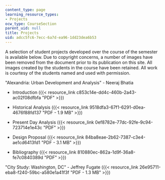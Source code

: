 ```yaml
---
content_type: page
learning_resource_types:
- Projects
ocw_type: CourseSection
parent_uid: null
title: Projects
uid: adcc5fc6-7ecc-6a7d-ea96-1dd23dea6b53
---
```


A selection of student projects developed over the course of the semester is available below. Due to copyright concerns, a number of images have been removed from the document prior to its publication on this site. All images created by the students in the course have been retained. All work is courtesy of the students named and used with permission.

"Alexandria: Urban Development and Analysis" - Neeraj Bhatia

*   Introduction ({{< resource_link c853c14e-dd4c-460b-2a43-ac02f08dfbfa "PDF" >}})
    
*   Historical Analysis ({{< resource_link 9518dfa3-67f1-6291-d0ea-4676f88fd137 "PDF - 1.9 MB" >}})
    
*   Present Day Analysis ({{< resource_link 0ef8782e-77dc-92fe-9c94-723714e1e43c "PDF" >}})
    
*   Design Proposal ({{< resource_link 84ba8eae-2b62-7387-c3e4-ae1cd6413fd1 "PDF - 3.1 MB" >}})
    
*   Bibliography ({{< resource_link 810880ec-862a-1d9f-36a8-fe7c0840389d "PDF" >}})
    

"City Study: Washington, DC" - Jeffrey Fugate ({{< resource_link 26e95711-eba8-f240-59bc-a580e1a41f3f "PDF - 1.3 MB" >}})